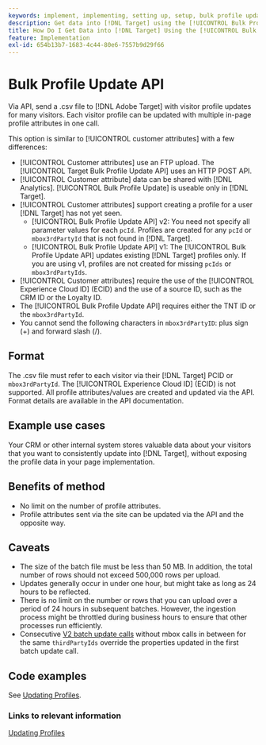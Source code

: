 ```yaml
---
keywords: implement, implementing, setting up, setup, bulk profile update api
description: Get data into [!DNL Target] using the [!UICONTROL Bulk Profile Update API].
title: How Do I Get Data into [!DNL Target] Using the [!UICONTROL Bulk Profile Update API]?
feature: Implementation
exl-id: 654b13b7-1683-4c44-80e6-7557b9d29f66
---
```

# Bulk Profile Update API

Via API, send a .csv file to [!DNL Adobe Target] with visitor profile updates for many visitors. Each visitor profile can be updated with multiple in-page profile attributes in one call.

This option is similar to [!UICONTROL customer attributes] with a few differences:

* [!UICONTROL Customer attributes] use an FTP upload. The [!UICONTROL Target Bulk Profile Update API] uses an HTTP POST API.
* [!UICONTROL Customer attribute] data can be shared with [!DNL Analytics]. [!UICONTROL Bulk Profile Update] is useable only in [!DNL Target].
* [!UICONTROL Customer attributes] support creating a profile for a user [!DNL Target] has not yet seen.
  * [!UICONTROL Bulk Profile Update API] v2: You need not specify all parameter values for each `pcId`. Profiles are created for any `pcId` or `mbox3rdPartyId` that is not found in [!DNL Target].
  * [!UICONTROL Bulk Profile Update API] v1: The [!UICONTROL Bulk Profile Update API] updates existing [!DNL Target] profiles only. If you are using v1, profiles are not created for missing `pcIds` or `mbox3rdPartyIds`. 
* [!UICONTROL Customer attributes] require the use of the [!UICONTROL Experience Cloud ID] (ECID) and the use of a source ID, such as the CRM ID or the Loyalty ID.
* The [!UICONTROL Bulk Profile Update API] requires either the TNT ID or the `mbox3rdPartyId`.
* You cannot send the following characters in `mbox3rdPartyID`: plus sign (+) and forward slash (/).

## Format

The .csv file must refer to each visitor via their [!DNL Target] PCID or `mbox3rdPartyId`. The [!UICONTROL Experience Cloud ID] (ECID) is not supported. All profile attributes/values are created and updated via the API. Format details are available in the API documentation.

## Example use cases

Your CRM or other internal system stores valuable data about your visitors that you want to consistently update into [!DNL Target], without exposing the profile data in your page implementation.

## Benefits of method

* No limit on the number of profile attributes.
* Profile attributes sent via the site can be updated via the API and the opposite way.

## Caveats

* The size of the batch file must be less than 50 MB. In addition, the total number of rows should not exceed 500,000 rows per upload.
* Updates generally occur in under one hour, but might take as long as 24 hours to be reflected.
* There is no limit on the number or rows that you can upload over a period of 24 hours in subsequent batches. However, the ingestion process might be throttled during business hours to ensure that other processes run efficiently.
* Consecutive [V2 batch update calls](https://developers.adobetarget.com/api/#updating-profiles) without mbox calls in between for the same `thirdPartyIds` override the properties updated in the first batch update call.

## Code examples

See [Updating Profiles](https://developers.adobetarget.com/api/#updating-profiles).

### Links to relevant information

[Updating Profiles](https://developers.adobetarget.com/api/#updating-profiles)
